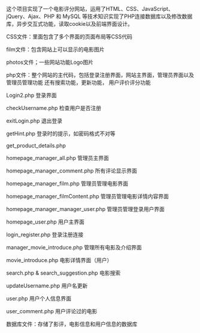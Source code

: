 这个项目实现了一个电影评分网站，运用了HTML、CSS、JavaScript、jQuery、Ajax、PHP 和 MySQL 等技术知识实现了PHP连接数据库以及修改数据库，异步交互式功能，读取cookie以及前端界面设计。

CSS文件：里面包含了多个界面的页面布局等CSS代码

film文件：包含网站上可以显示的电影图片

photos文件；一些网站功能Logo图片

php文件：整个网站的主代码，包括登录注册界面，网站主界面，管理员界面以及管理员管理功能 还有搜索功能，更新功能， 用户评价评分功能

Login2.php 登录界面

checkUsername.php 检查用户是否注册

exitLogin.php 退出登录

getHint.php 登录时的提示，如密码格式不对等

get_product_details.php 

homepage_manager_all.php 管理员主界面

homepage_manager_comment.php 所有评论显示界面

homepage_manager_film.php 管理员管理电影界面

homepage_manager_filmContent.php 管理员管理电影详情内容界面

homepage_manager_manager_user.php 管理员管理登录用户界面

homepage_user.php 用户主界面

login_register.php 登录注册连接

manager_movie_introduce.php 管理所有电影及介绍界面

movie_introduce.php 电影详情界面（用户）

search.php & search_suggestion.php 电影搜索

updateUsername.php 用户名更新

user.php 用户个人信息界面

user_comment.php 用户评论过的电影

数据库文件：存储了影评，电影信息和用户信息的数据库


